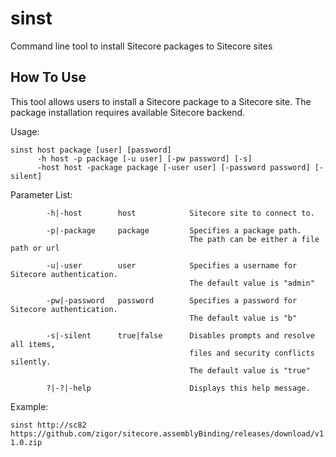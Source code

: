 # sinst
Command line tool to install Sitecore packages to Sitecore sites

## How To Use 

This tool allows users to install a Sitecore package to a Sitecore site. The package installation requires available Sitecore backend.

Usage:

```
sinst host package [user] [password]
      -h host -p package [-u user] [-pw password] [-s]
      -host host -package package [-user user] [-password password] [-silent]
```

Parameter List:
```
        -h|-host        host            Sitecore site to connect to.

        -p|-package     package         Specifies a package path.
                                        The path can be either a file path or url

        -u|-user        user            Specifies a username for Sitecore authentication.
                                        The default value is "admin"

        -pw|-password   password        Specifies a password for Sitecore authentication.
                                        The default value is "b"

        -s|-silent      true|false      Disables prompts and resolve all items, 
                                        files and security conflicts silently.
                                        The default value is "true"

        ?|-?|-help                      Displays this help message.
```
Example:
```
sinst http://sc82 https://github.com/zigor/sitecore.assemblyBinding/releases/download/v1.0/Sitecore.AssemblyBinding-1.0.zip
```
